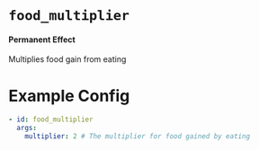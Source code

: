 # `food_multiplier`
#### Permanent Effect

Multiplies food gain from eating

# Example Config
```yaml
- id: food_multiplier
  args:
    multiplier: 2 # The multiplier for food gained by eating
```